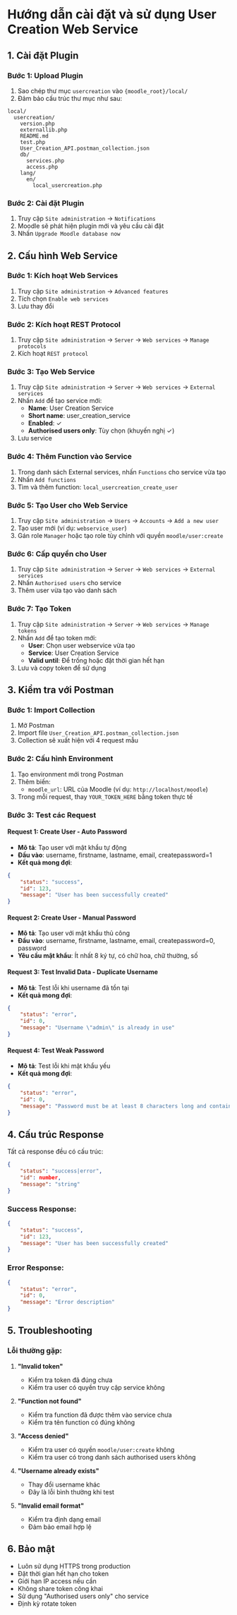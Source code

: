 # Hướng dẫn cài đặt và sử dụng User Creation Web Service

## 1. Cài đặt Plugin

### Bước 1: Upload Plugin
1. Sao chép thư mục `usercreation` vào `{moodle_root}/local/`
2. Đảm bảo cấu trúc thư mục như sau:
```
local/
  usercreation/
    version.php
    externallib.php
    README.md
    test.php
    User_Creation_API.postman_collection.json
    db/
      services.php
      access.php
    lang/
      en/
        local_usercreation.php
```

### Bước 2: Cài đặt Plugin
1. Truy cập `Site administration` → `Notifications`
2. Moodle sẽ phát hiện plugin mới và yêu cầu cài đặt
3. Nhấn `Upgrade Moodle database now`

## 2. Cấu hình Web Service

### Bước 1: Kích hoạt Web Services
1. Truy cập `Site administration` → `Advanced features`
2. Tích chọn `Enable web services`
3. Lưu thay đổi

### Bước 2: Kích hoạt REST Protocol
1. Truy cập `Site administration` → `Server` → `Web services` → `Manage protocols`
2. Kích hoạt `REST protocol`

### Bước 3: Tạo Web Service
1. Truy cập `Site administration` → `Server` → `Web services` → `External services`
2. Nhấn `Add` để tạo service mới:
   - **Name**: User Creation Service
   - **Short name**: user_creation_service  
   - **Enabled**: ✓
   - **Authorised users only**: Tùy chọn (khuyến nghị ✓)
3. Lưu service

### Bước 4: Thêm Function vào Service
1. Trong danh sách External services, nhấn `Functions` cho service vừa tạo
2. Nhấn `Add functions`
3. Tìm và thêm function: `local_usercreation_create_user`

### Bước 5: Tạo User cho Web Service
1. Truy cập `Site administration` → `Users` → `Accounts` → `Add a new user`
2. Tạo user mới (ví dụ: `webservice_user`)
3. Gán role `Manager` hoặc tạo role tùy chỉnh với quyền `moodle/user:create`

### Bước 6: Cấp quyền cho User
1. Truy cập `Site administration` → `Server` → `Web services` → `External services`
2. Nhấn `Authorised users` cho service
3. Thêm user vừa tạo vào danh sách

### Bước 7: Tạo Token
1. Truy cập `Site administration` → `Server` → `Web services` → `Manage tokens`
2. Nhấn `Add` để tạo token mới:
   - **User**: Chọn user webservice vừa tạo
   - **Service**: User Creation Service
   - **Valid until**: Để trống hoặc đặt thời gian hết hạn
3. Lưu và copy token để sử dụng

## 3. Kiểm tra với Postman

### Bước 1: Import Collection
1. Mở Postman
2. Import file `User_Creation_API.postman_collection.json`
3. Collection sẽ xuất hiện với 4 request mẫu

### Bước 2: Cấu hình Environment
1. Tạo environment mới trong Postman
2. Thêm biến:
   - `moodle_url`: URL của Moodle (ví dụ: `http://localhost/moodle`)
3. Trong mỗi request, thay `YOUR_TOKEN_HERE` bằng token thực tế

### Bước 3: Test các Request

#### Request 1: Create User - Auto Password
- **Mô tả**: Tạo user với mật khẩu tự động
- **Đầu vào**: username, firstname, lastname, email, createpassword=1
- **Kết quả mong đợi**: 
```json
{
    "status": "success",
    "id": 123,
    "message": "User has been successfully created"
}
```

#### Request 2: Create User - Manual Password  
- **Mô tả**: Tạo user với mật khẩu thủ công
- **Đầu vào**: username, firstname, lastname, email, createpassword=0, password
- **Yêu cầu mật khẩu**: Ít nhất 8 ký tự, có chữ hoa, chữ thường, số

#### Request 3: Test Invalid Data - Duplicate Username
- **Mô tả**: Test lỗi khi username đã tồn tại
- **Kết quả mong đợi**:
```json
{
    "status": "error", 
    "id": 0,
    "message": "Username \"admin\" is already in use"
}
```

#### Request 4: Test Weak Password
- **Mô tả**: Test lỗi khi mật khẩu yếu
- **Kết quả mong đợi**:
```json
{
    "status": "error",
    "id": 0, 
    "message": "Password must be at least 8 characters long and contain at least one lowercase letter, one uppercase letter, and one digit"
}
```

## 4. Cấu trúc Response

Tất cả response đều có cấu trúc:
```json
{
    "status": "success|error",
    "id": number,
    "message": "string"
}
```

### Success Response:
```json
{
    "status": "success",
    "id": 123,
    "message": "User has been successfully created"
}
```

### Error Response:
```json
{
    "status": "error", 
    "id": 0,
    "message": "Error description"
}
```

## 5. Troubleshooting

### Lỗi thường gặp:

1. **"Invalid token"**
   - Kiểm tra token đã đúng chưa
   - Kiểm tra user có quyền truy cập service không

2. **"Function not found"**  
   - Kiểm tra function đã được thêm vào service chưa
   - Kiểm tra tên function có đúng không

3. **"Access denied"**
   - Kiểm tra user có quyền `moodle/user:create` không
   - Kiểm tra user có trong danh sách authorised users không

4. **"Username already exists"**
   - Thay đổi username khác
   - Đây là lỗi bình thường khi test

5. **"Invalid email format"**
   - Kiểm tra định dạng email
   - Đảm bảo email hợp lệ

## 6. Bảo mật

- Luôn sử dụng HTTPS trong production
- Đặt thời gian hết hạn cho token
- Giới hạn IP access nếu cần
- Không share token công khai
- Sử dụng "Authorised users only" cho service
- Định kỳ rotate token